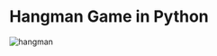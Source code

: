 # Hangman Game in Python

![hangman](https://user-images.githubusercontent.com/86809814/178139592-d62ff6e2-daab-468e-a6f5-2e67196b233c.PNG)

